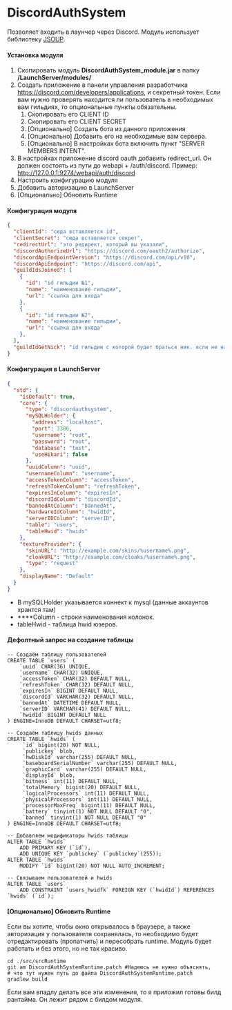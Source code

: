 # DiscordAuthSystem

Позволяет входить в лаунчер через Discord.
Модуль использует библиотеку [JSOUP](https://jsoup.org/download).

#### Установка модуля

1. Скопировать модуль **DiscordAuthSystem_module.jar** в папку **/LaunchServer/modules/**
2. Создать приложение в панели управления разработчика https://discord.com/developers/applications, и секретный токен.
Если вам нужно проверять находится ли пользователь в необходимых вам гильдиях, то опциональные пункты обязательны. 
     1. Скопировать его CLIENT ID
     2. Скопировать его CLIENT SECRET
     3. [Опционально] Создать бота из данного приложения
     4. [Опционально] Добавить его на необходимые вам сервера.
     5. [Опционально] В настройках бота включить пункт "SERVER MEMBERS INTENT". 
4. В настройках приложение discord oauth добавить redirect_url. Он должен состоять из пути до webapi + /auth/discord. Пример: http://127.0.0.1:9274/webapi/auth/discord
5. Настроить конфигурацию модуля
6. Добавить авторизацию в LaunchServer
7. [Опционально] Обновить Runtime

#### Конфигурация модуля

```json
{
  "clientId": "сюда вставляется id",
  "clientSecret": "сюда вставляется секрет",
  "redirectUrl": "это редирект, который вы указали",
  "discordAuthorizeUrl": "https://discord.com/oauth2/authorize",
  "discordApiEndpointVersion": "https://discord.com/api/v10",
  "discordApiEndpoint": "https://discord.com/api",
  "guildIdsJoined": [
    {
      "id": "id гильдии №1",
      "name": "наименование гильдии",
      "url": "ссылка для входа"
    },
    {
      "id": "id гильдии №2",
      "name": "наименование гильдии",
      "url": "ссылка для входа"
    },
  ],
  "guildIdGetNick": "id гильдии с которой будет браться ник. если не надо, то оставить пустым"
}
```

#### Конфигурация в LaunchServer

```json
{
  "std": {
    "isDefault": true,
    "core": {
      "type": "discordauthsystem",
      "mySQLHolder": {
        "address": "localhost",
        "port": 3306,
        "username": "root",
        "password": "root",
        "database": "test",
        "useHikari": false
      },
      "uuidColumn": "uuid",
      "usernameColumn": "username",
      "accessTokenColumn": "accessToken",
      "refreshTokenColumn": "refreshToken",
      "expiresInColumn": "expiresIn",
      "discordIdColumn": "discordId",
      "bannedAtColumn": "bannedAt",
      "hardwareIdColumn": "hwidId",
      "serverIDColumn": "serverID",
      "table": "users",
      "tableHwid": "hwids"
    },
    "textureProvider": {
      "skinURL": "http://example.com/skins/%username%.png",
      "cloakURL": "http://example.com/cloaks/%username%.png",
      "type": "request"
    },
    "displayName": "Default"
  }
}
```

- В mySQLHolder указывается коннект к mysql (данные аккаунтов хрантся там)
- \*\*\*\*Column - строки наименования колонок.
- tableHwid - таблица hwid юзеров.

#### Дефолтный запрос на создание таблицы

```mysql
-- Создаём таблицу пользователей
CREATE TABLE `users` (
    `uuid` CHAR(36) UNIQUE,
    `username` CHAR(32) UNIQUE,
    `accessToken` CHAR(32) DEFAULT NULL,
    `refreshToken` CHAR(32) DEFAULT NULL,
    `expiresIn` BIGINT DEFAULT NULL,
    `discordId` VARCHAR(32) DEFAULT NULL,
    `bannedAt` DATETIME DEFAULT NULL,
    `serverID` VARCHAR(41) DEFAULT NULL,
    `hwidId` BIGINT DEFAULT NULL
) ENGINE=InnoDB DEFAULT CHARSET=utf8;

-- Создаём таблицу hwids данных
CREATE TABLE `hwids` (
     `id` bigint(20) NOT NULL,
     `publickey` blob,
     `hwDiskId` varchar(255) DEFAULT NULL,
     `baseboardSerialNumber` varchar(255) DEFAULT NULL,
     `graphicCard` varchar(255) DEFAULT NULL,
     `displayId` blob,
     `bitness` int(11) DEFAULT NULL,
     `totalMemory` bigint(20) DEFAULT NULL,
     `logicalProcessors` int(11) DEFAULT NULL,
     `physicalProcessors` int(11) DEFAULT NULL,
     `processorMaxFreq` bigint(11) DEFAULT NULL,
     `battery` tinyint(1) NOT NULL DEFAULT "0",
     `banned` tinyint(1) NOT NULL DEFAULT "0"
) ENGINE=InnoDB DEFAULT CHARSET=utf8;

-- Добавляем модификаторы hwids таблицы
ALTER TABLE `hwids`
    ADD PRIMARY KEY (`id`),
    ADD UNIQUE KEY `publickey` (`publickey`(255));
ALTER TABLE `hwids`
    MODIFY `id` bigint(20) NOT NULL AUTO_INCREMENT;

-- Связываем пользователей и hwids
ALTER TABLE `users`
    ADD CONSTRAINT `users_hwidfk` FOREIGN KEY (`hwidId`) REFERENCES `hwids` (`id`);
```

#### [Опционально] Обновить Runtime

Если вы хотите, чтобы окно открывалось в браузере, а также авторизация у
пользователя сохранялась, то необходимо будет отредактировать (пропатчить) и пересобрать runtime.
Модуль будет работать и без этого, но не так красиво.

```shell
cd ./src/srcRuntime
git am DiscordAuthSystemRuntime.patch #Надеюсь не нужно объяснять,
# что тут нужен путь до файла DiscordAuthSystemRuntime.patch
gradlew build
```

Если вам впадлу делать все эти изменения, то я приложил готовы билд рантайма. Он лежит рядом с билдом модуля.